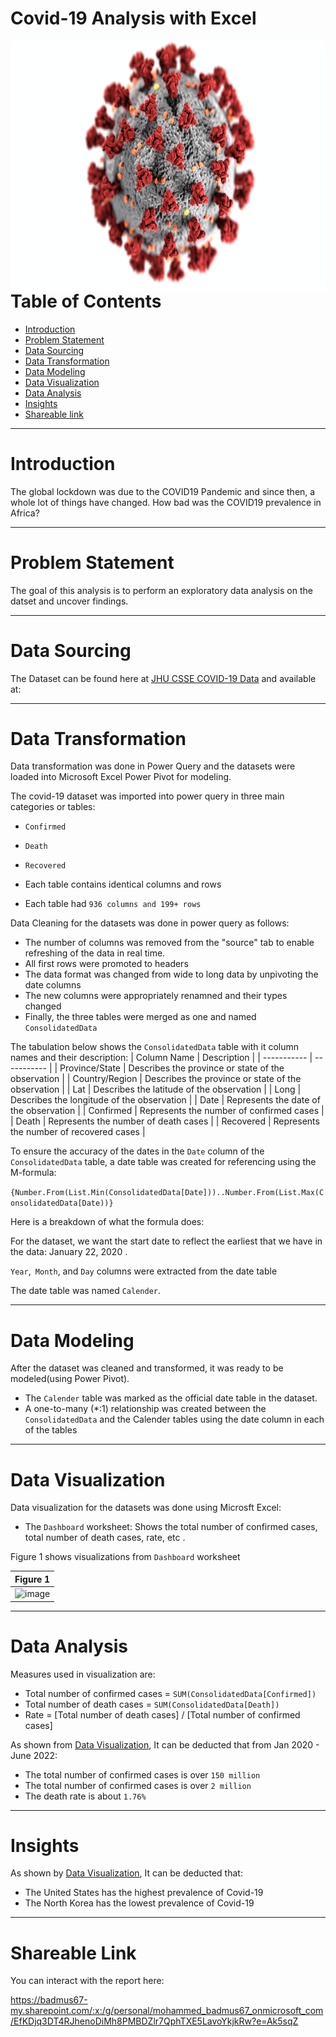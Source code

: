 # Covid-19 Analysis with Excel

<img align="right" alt="Covid-19 virus" width="1000" height = "400" src="https://raw.githubusercontent.com/keziahuchechi/Covid19-Dataset-Analysis/main/Project%20Pictures/pexels-cdc-3992933.jpg">

---


# Table of Contents

- [Introduction](https://github.com/globalsmile/Covid-19-Analysis#introduction)
- [Problem Statement](https://github.com/globalsmile/Covid-19-Analysis#Problem-Statement)
- [Data Sourcing](https://github.com/globalsmile/Covid-19-Analysis#Data-Sourcing)
- [Data Transformation](https://github.com/globalsmile/Covid-19-Analysis#Data-Transformation)
- [Data Modeling](https://github.com/globalsmile/Covid-19-Analysis#Data-Modeling)
- [Data Visualization](https://github.com/globalsmile/Covid-19-Analysis#Data-Visualization)
- [Data Analysis](https://github.com/globalsmile/Covid-19-Analysis#Data-Analysis)
- [Insights](https://github.com/globalsmile/Covid-19-Analysis#Insights)
- [Shareable link](https://github.com/globalsmile/Covid-19-Analysis#Shareable-Link)


---

# Introduction

The global lockdown was due to the COVID19 Pandemic and since then, a whole lot of things have changed. How bad was the COVID19 prevalence in Africa? 


---

# Problem Statement

The goal of this analysis is to perform an exploratory data analysis on the datset and uncover findings.

---

# Data Sourcing

The Dataset can be found here at [JHU CSSE COVID-19 Data](https://github.com/CSSEGISandData/COVID-19) and available at:


---

# Data Transformation

Data transformation was done in Power Query and the datasets were loaded into Microsoft Excel Power Pivot for modeling.

The covid-19 dataset was imported into power query in three main categories or tables:

- `Confirmed`
- `Death` 
- `Recovered` 

- Each table contains identical columns and rows
- Each table had `936 columns and 199+ rows`

Data Cleaning for the datasets was done in power query as follows:

- The number of columns was removed from the "source" tab to enable refreshing of the data in real time.
- All first rows were promoted to headers
- The data format was changed from wide to long data by unpivoting the date columns
- The new columns were appropriately renamned and their types changed
- Finally, the three tables were merged as one  and named `ConsolidatedData`


The tabulation below shows the `ConsolidatedData` table with it column names and their description:
| Column Name | Description |
| ----------- | ----------- |
| Province/State | Describes the province or state of the observation |
| Country/Region | Describes the province or state of the observation |
| Lat | Describes the latitude of the observation |
| Long | Describes the longitude of the observation |
| Date | Represents the date of the observation |
| Confirmed | Represents the number of confirmed cases |
| Death | Represents the number of death cases |
| Recovered | Represents the number of recovered cases |

To ensure the accuracy of the dates in the `Date` column of  the `ConsolidatedData`  table, a date table was created for referencing using the M-formula:

`{Number.From(List.Min(ConsolidatedData[Date]))..Number.From(List.Max(ConsolidatedData[Date))}`

Here is a breakdown of what the formula does:

For the dataset, we want the start date to reflect the earliest that we have in the data: January 22, 2020 .

`Year`,` Month`,  and `Day` columns were extracted from the date table

The date table was named `Calender`.

---

# Data Modeling

After the dataset was cleaned and transformed, it was ready to be modeled(using Power Pivot).

- The `Calender` table was marked as the official date table in the dataset.
- A one-to-many (*:1) relationship was created between the `ConsolidatedData` and the Calender tables using the date column in each of the tables

---

# Data Visualization

Data visualization for the datasets was done using Microsft Excel:

- The `Dashboard` worksheet: Shows the total number of confirmed cases,  total number of death cases, rate, etc .

Figure 1 shows visualizations from `Dashboard` worksheet

| Figure 1 |
| ----------- |
| ![image](https://media-exp1.licdn.com/dms/image/C4D22AQEHYmGxOgYrzg/feedshare-shrink_1280/0/1655553835254?e=1663200000&v=beta&t=CodhZHZ6Yy26wSaKzaTPHOcQyumbH0E_Rv9rKESNSzk) |

---

# Data Analysis

Measures used in visualization are:

- Total number of confirmed cases = `SUM(ConsolidatedData[Confirmed])`
- Total number of death cases = `SUM(ConsolidatedData[Death])`
- Rate = [Total number of death cases] / [Total number of confirmed cases]


As shown from [Data Visualization](https://github.com/globalsmile/Covid-19-Analysis#Data-Visualization), It can be deducted that from Jan 2020 - June 2022:

- The total number of confirmed cases is over `150 million`
- The total number of confirmed cases is over `2 million`
- The death rate is about `1.76%`

---

# Insights

As shown by [Data Visualization](https://github.com/globalsmile/Covid-19-Analysis#Data-Visualization), It can be deducted that:

- The United States has the highest prevalence of Covid-19
- The North Korea has the lowest prevalence of Covid-19

---

# Shareable Link

You can interact with the report here: 

https://badmus67-my.sharepoint.com/:x:/g/personal/mohammed_badmus67_onmicrosoft_com/EfKDjq3DT4RJhenoDiMh8PMBDZlr7QphTXE5LavoYkjkRw?e=Ak5sqZ
